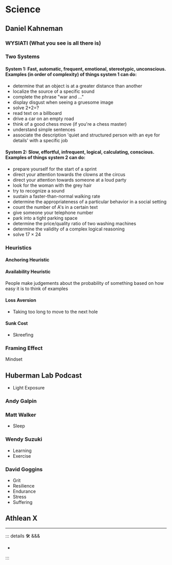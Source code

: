 
# Science

## Daniel Kahneman

### WYSIATI (What you see is all there is)

### Two Systems

#### System 1: Fast, automatic, frequent, emotional, stereotypic, unconscious. Examples (in order of complexity) of things system 1 can do:

- determine that an object is at a greater distance than another
- localize the source of a specific sound
- complete the phrase "war and ..."
- display disgust when seeing a gruesome image
- solve 2+2=?
- read text on a billboard
- drive a car on an empty road
- think of a good chess move (if you're a chess master)
- understand simple sentences
- associate the description 'quiet and structured person with an eye for details' with a specific job

#### System 2: Slow, effortful, infrequent, logical, calculating, conscious. Examples of things system 2 can do:

- prepare yourself for the start of a sprint
- direct your attention towards the clowns at the circus
- direct your attention towards someone at a loud party
- look for the woman with the grey hair
- try to recognize a sound
- sustain a faster-than-normal walking rate
- determine the appropriateness of a particular behavior in a social setting
- count the number of A's in a certain text
- give someone your telephone number
- park into a tight parking space
- determine the price/quality ratio of two washing machines
- determine the validity of a complex logical reasoning
- solve 17 × 24

### Heuristics

#### Anchoring Heuristic

#### Availability Heuristic

People make judgements about the probability of something based on how easy it is to think of examples

#### Loss Aversion

- Taking too long to move to the next hole

#### Sunk Cost

- Skreefing

### Framing Effect

Mindset

## Huberman Lab Podcast

- Light Exposure

### Andy Galpin

### Matt Walker

- Sleep

### Wendy Suzuki

- Learning
- Exercise

### David Goggins

- Grit
- Resilience
- Endurance
- Stress
- Suffering

## Athlean X

---

<!-- =================================================== -->
<!-- =================================================== -->
<!-- =================================================== -->
<!-- =================================================== -->
<!-- =================================================== -->
::: details 🛠 &&&

-

:::
